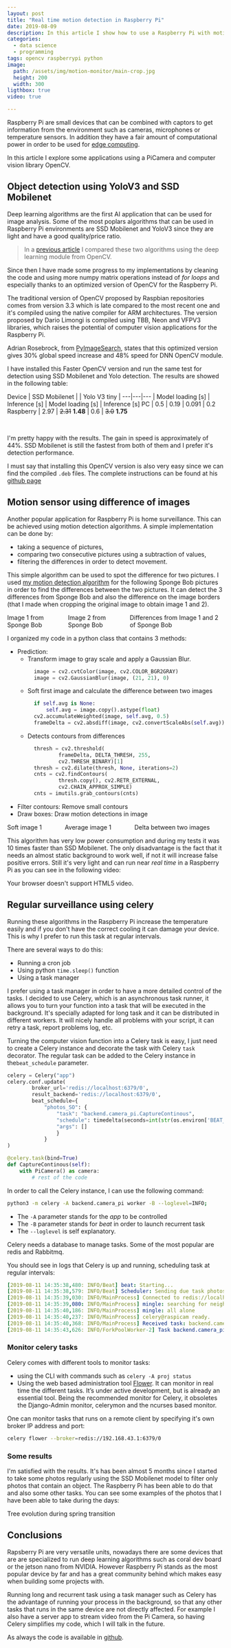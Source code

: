 ```yaml
---
layout: post
title: "Real time motion detection in Raspberry Pi"
date: 2019-08-09
description: In this article I show how to use a Raspberry Pi with motion detection algorithms and schedule task to detect objects using SSD Mobilenet and Yolo models.
categories:
  - data science
  - programming
tags: opencv raspberrypi python
image:
  path: /assets/img/motion-monitor/main-crop.jpg
  height: 200
  width: 300
ligthbox: true
video: true

---
```


Raspberry Pi are small devices that can be combined with captors to get information from the environment such as cameras, microphones or temperature sensors. In addition they have a fair amount of computational power in order to be used for [edge computing](https://en.wikipedia.org/wiki/Edge_computing).

In this article I explore some applications using a PiCamera and computer vision library OpenCV.

## Object detection using YoloV3 and SSD Mobilenet

Deep learning algorithms are the first AI application that can be used for image analysis.
Some of the most poplars algorithms that can be used in Raspberry Pi environments are SSD Mobilenet and YoloV3 since they are light and have a good quality/price ratio.

>In a [previous article](https://cristianpb.github.io/blog/ssd-yolo) I compared these two algorithms using the deep learning module from OpenCV.

Since then I have made some progress to my implementations by cleaning the code and using more numpy matrix operations instead of *for loops* and especially thanks to an optimized version of OpenCV for the Raspberry Pi.

The traditional version of OpenCV proposed by Raspbian repositories comes from version 3.3 which is late compared to the most recent one and it's compiled using the native compiler for ARM architectures.
The version proposed by Dario Limongi is compiled using TBB, Neon and VFPV3 libraries, which raises the potential of computer vision applications for the Raspberry Pi.

Adrian Rosebrock, from [PyImageSearch](https://www.pyimagesearch.com/2017/10/09/optimizing-opencv-on-the-raspberry-pi/), states that this optimized version
gives 30% global speed increase and 48% speed for DNN OpenCV module.

I have installed this Faster OpenCV version and run the same test for detection using SSD Mobilenet and Yolo detection. The results are showed in the following table:

Device | SSD Mobilenet  | | Yolo V3 tiny |
---|---|---
| Model loading [s] | Inference [s] | Model loading [s] | Inference [s]
PC | 0.5 | 0.19 | 0.091 | 0.2
Raspberry     | 2.97 | <s>2.31</s> **1.48** | 0.6 | <s>3.0</s> **1.75**

<br>

I'm pretty happy with the results. The gain in speed is approximately of 44%.
SSD Mobilenet is still the fastest from both of them and I prefer it's detection performance.

I must say that installing this OpenCV version is also very easy since we can find the compiled `.deb` files. The complete instructions can be found at his [github page](https://github.com/dlime/Faster_OpenCV_4_Raspberry_Pi)


## Motion sensor using difference of images

Another popular application for Raspberry Pi is home surveillance. This can be achieved using motion detection algorithms. A simple implementation can be done by:

* taking a sequence of pictures,
* comparing two consecutive pictures using a subtraction of values,
* filtering the differences in order to detect movement.

This simple algorithm can be used to spot the difference for two pictures. I used [my motion detection algorithm](https://github.com/cristianpb/object-detection/blob/master/backend/motion.py) for the following Sponge Bob pictures in order to find the differences between the two pictures. It can detect the 3 differences from Sponge Bob and also the difference on the image borders (that I made when cropping the original image to obtain image 1 and 2).

<div class="columns is-mobile is-multiline is-horizontal-center">
<div class="column is-4-desktop is-6-mobile">
<amp-image-lightbox id="lightbox2"
  layout="nodisplay"></amp-image-lightbox>
<amp-img on="tap:lightbox2"
  role="button"
  tabindex="0"
  aria-describedby="SpongeBob1"
  alt="Image 1 from Sponge Bob"
  title="Image 1 from Sponge Bob"
  src="/assets/img/motion-monitor/l.jpg"
  layout="responsive"
  width="319"
  height="479"></amp-img>
<div id="SpongeBob1">
  Image 1 from Sponge Bob
</div>
</div>
<div class="column is-4-desktop is-6-mobile">
<amp-img on="tap:lightbox2"
  role="button"
  tabindex="0"
  aria-describedby="SpongeBob2"
  alt="Image 2 from Sponge Bob"
  title="Image 2 from Sponge Bob"
  src="/assets/img/motion-monitor/r.jpg"
  layout="responsive"
  width="319"
  height="479"></amp-img>
<div id="SpongeBob2">
  Image 2 from Sponge Bob
</div>
</div>
<div class="column is-4-desktop is-6-mobile">
<amp-img on="tap:lightbox2"
  role="button"
  tabindex="0"
  aria-describedby="SpongeBobDifference"
  alt="Difference from Image 1 and 2 of SpongeBob"
  title="Difference from Image 1 and 2 of SpongeBob"
  src="/assets/img/motion-monitor/outputcv.jpg"
  layout="responsive"
  width="319"
  height="479"></amp-img>
<div id="SpongeBobDifference">
  Differences from Image 1 and 2 of Sponge Bob
</div>
</div>
</div>


I organized my code in a python class that contains 3 methods:
* Prediction: 
  * Transform image to gray scale and apply a Gaussian Blur.
    ```python
      image = cv2.cvtColor(image, cv2.COLOR_BGR2GRAY)
      image = cv2.GaussianBlur(image, (21, 21), 0)
    ```
  * Soft first image and calculate the difference between two images 
    ```python
      if self.avg is None:
          self.avg = image.copy().astype(float)
      cv2.accumulateWeighted(image, self.avg, 0.5)
      frameDelta = cv2.absdiff(image, cv2.convertScaleAbs(self.avg))
    ```
  * Detects contours from differences
    ```python
      thresh = cv2.threshold(
              frameDelta, DELTA_THRESH, 255,
              cv2.THRESH_BINARY)[1]
      thresh = cv2.dilate(thresh, None, iterations=2)
      cnts = cv2.findContours(
              thresh.copy(), cv2.RETR_EXTERNAL,
              cv2.CHAIN_APPROX_SIMPLE)
      cnts = imutils.grab_contours(cnts)
    ```
* Filter contours: Remove small contours
* Draw boxes: Draw motion detections in image 


<div class="columns is-mobile is-multiline is-horizontal-center">
<div class="column is-4-desktop is-6-mobile">
<amp-image-lightbox id="lightbox3"
  layout="nodisplay"></amp-image-lightbox>
<amp-img on="tap:lightbox3"
  role="button"
  tabindex="0"
  aria-describedby="Soft1"
  alt="Soft image 1"
  title="Soft image 1"
  src="/assets/img/motion-monitor/soft.jpg"
  layout="responsive"
  width="319"
  height="479"></amp-img>
<div id="Soft1">
  Soft image 1
</div>
</div>
<div class="column is-4-desktop is-6-mobile">
<amp-img on="tap:lightbox3"
  role="button"
  tabindex="0"
  aria-describedby="Average1"
  alt="Average image 1"
  title="Average image 1"
  src="/assets/img/motion-monitor/avg.jpg"
  layout="responsive"
  width="319"
  height="479"></amp-img>
<div id="Average1">
  Average image 1
</div>
</div>
<div class="column is-4-desktop is-6-mobile">
<amp-img on="tap:lightbox3"
  role="button"
  tabindex="0"
  aria-describedby="FrameDelta"
  alt="Frame delta differences"
  title="Frame delta differences"
  src="/assets/img/motion-monitor/framedelta.jpg"
  layout="responsive"
  width="319"
  height="479"></amp-img>
<div id="FrameDelta">
  Delta between two images
</div>
</div>
</div>

This algorithm has very low power consumption and during my tests it was 10 times faster than SSD Mobilenet. The only disadvantage is the fact that it needs an almost static background to work well, if not it will increase false positive errors. 
Still it's very light and can run near *real time* in a Raspberry Pi as you can see in the following video:

<amp-video width="1280"
  height="720"
  src="/assets/img/motion-monitor/main.webm"
  poster="/assets/img/motion-monitor/main.jpg"
  layout="responsive"
  controls
  loop
  autoplay>
  <div fallback>
    <p>Your browser doesn't support HTML5 video.</p>
  </div>
</amp-video>


## Regular surveillance using celery

Running these algorithms in the Raspberry Pi increase the temperature easily and if you don't have the correct cooling it can damage your device. This is why I prefer to run this task at regular intervals.

There are several ways to do this:
* Running a cron job
* Using python `time.sleep()` function
* Using a task manager 

I prefer using a task manager in order to have a more detailed control of the tasks. I decided to use Celery, which is an asynchronous task runner, it allows you to turn your function into a task that will be executed in the background. It's specially adapted for long task and it can be distributed in different workers. It will nicely handle all problems with your script, it can retry a task, report problems log, etc. 

Turning the computer vision function into a Celery task is easy, I just need to create a Celery instance and decorate the task with Celery `task` decorator. The regular task can be added to the Celery instance in the`beat_schedule` parameter.

```python
celery = Celery("app")
celery.conf.update(
        broker_url='redis://localhost:6379/0',
        result_backend='redis://localhost:6379/0',
        beat_schedule={
            "photos_SO": {
                "task": "backend.camera_pi.CaptureContinous",
                "schedule": timedelta(seconds=int(str(os.environ['BEAT_INTERVAL']))),
                "args": []
                }
            }
)

@celery.task(bind=True)
def CaptureContinous(self):
    with PiCamera() as camera:
        # rest of the code
```

In order to call the Celery instance, I can use the following command:

```bash
python3 -m celery -A backend.camera_pi worker -B --loglevel=INFO;
```

* The `-A` parameter stands for the *app* to be controlled
* The `-B` parameter stands for *beat* in order to launch recurrent task
* The `--loglevel` is self explanatory.

Celery needs a database to manage tasks. Some of the most popular are redis and Rabbitmq. 

You should see in logs that Celery is up and running, scheduling task at regular intervals:


```yaml
[2019-08-11 14:35:38,480: INFO/Beat] beat: Starting...
[2019-08-11 14:35:38,579: INFO/Beat] Scheduler: Sending due task photos_SO (backend.camera_pi.CaptureContinous)
[2019-08-11 14:35:39,030: INFO/MainProcess] Connected to redis://localhost:6379/0
[2019-08-11 14:35:39,080: INFO/MainProcess] mingle: searching for neighbors
[2019-08-11 14:35:40,186: INFO/MainProcess] mingle: all alone
[2019-08-11 14:35:40,237: INFO/MainProcess] celery@raspicam ready.
[2019-08-11 14:35:40,368: INFO/MainProcess] Received task: backend.camera_pi.CaptureContinous[555ecac8-122a-4a87-8973-c3609de556aa]  
[2019-08-11 14:35:43,626: INFO/ForkPoolWorker-2] Task backend.camera_pi.CaptureContinous[555ecac8-122a-4a87-8973-c3609de556aa] succeeded in 2.253857854026137s: None
```

###  Monitor celery tasks

Celery comes with different tools to monitor tasks:
* using the CLI with commands such as `celery -A proj status`
* Using the web based administration tool [Flower](https://docs.celeryproject.org/en/latest/userguide/monitoring.html#flower-real-time-celery-web-monitor). It can monitor in real time the different tasks. It’s under active development, but is already an essential tool. Being the recommended monitor for Celery, it obsoletes the Django-Admin monitor, celerymon and the ncurses based monitor.

One can monitor tasks that runs on a remote client by specifying it's own broker IP address and port:

```bash
celery flower --broker=redis://192.168.43.1:6379/0
```

### Some results

I'm satisfied with the results. It's has been almost 5 months since I started to take some photos regularly using the SSD Mobilenet model to filter only photos that contain an object. The Raspberry Pi has been able to do that and also some other tasks. You can see some examples of the photos that I have been able to take during the days:

<amp-image-lightbox id="lightbox5"
  layout="nodisplay"></amp-image-lightbox>
<amp-img on="tap:lightbox5"
  role="button"
  tabindex="0"
  aria-describedby="SpongeBob5"
  alt="Tree evolution during spring transition"
  title="Tree evolution during spring transition"
  src="/assets/img/motion-monitor/tree_evolution.jpg"
  layout="responsive"
  width="960"
  height="480"></amp-img>
<div id="SpongeBob5">
  Tree evolution during spring transition
</div>

## Conclusions

Rapsberry Pi are very versatile units, nowadays there are some devices that are are specialized to run deep learning algorithms such as coral dev board or the jetson nano from NVIDIA. However Raspberry Pi stands as the most popular device by far and has a great community behind which makes easy when building some projects with.

Running long and recurrent task using a task manager such as Celery has the advantage of running your process in the background, so that any other tasks that runs in the same device are not directly affected. For example I also have a server app to stream video from the Pi Camera, so having Celery simplifies my code, which I will talk in the future.

As always the code is available in [github](https://github.com/cristianpb/object-detection). 
